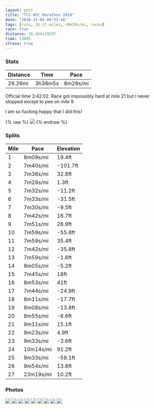 ```yaml
---
layout: post
title: "TCS NYC Marathon 2018"
date: "2018-11-04 09:53:46"
tags: [runs, 26-27 miles, <8m30s/mi, races]
race: true
distance: 26.264129297
time: 13085
strava: true
---
```


### Stats

| Distance | Time | Pace |
|----------|------|------|
|26.26mi|3h38m5s|8m28s/mi|

Official time 3:42:02. Race got impossibly hard at mile 21 but I never stopped except to pee on mile 9. 

I am so fucking happy that I did this!

{% raw %}
<img src='https://maps.googleapis.com/maps/api/staticmap?maptype=roadmap&path=enc:aayvFjz_cMyu@_lDwS}VyNgI{@bCzEfGeDvIkATe{Bwq@uoDcxDqKiFmQ{Qka@g[so@i`@oIqCiI~CmPgsCucAhK{g@rj@cSaAm[yP_x@a~@se@dS_B}Nim@jG_a@wIeDrLgWqFkCoCzCgWIsGhCyL_@wIaDsFsFF_CgCiGdIiVfz@wLd[aOrj@jAsEeC}EsGcBoKqIiEe@{G}HwKeCu@iDwYmPqL_LwYeMaE}EeJHsCaM{wByuA}Qm_@oGeFwCy@wDhJsK_DeDvGmLoCEtCvFtG{J|QgDr\zu@fh@{@`JdLtHbDwEfC\tlB`nA|D~FjM`JhBzRdTvP~LbCvFdIlMNbP|TrGbBdJgBfG|Dw@xFoQhf@qAc@&key=AIzaSyC1MId7bFpkLXNAaYhBSTb8jLyiSqzbDtM&size=800x800&markers=color:yellow|label:S|40.60193,-74.06006&markers=color:green|label:F|40.76844000000001,-73.98091999999998'>
{% endraw %}

### Splits

| Mile | Pace | Elevation |
|------|------|-----------|
|1|8m09s/mi|19.4ft|
|2|7m40s/mi|-101.7ft|
|3|7m36s/mi|32.8ft|
|4|7m28s/mi|1.3ft|
|5|7m32s/mi|-11.2ft|
|6|7m33s/mi|-31.5ft|
|7|7m30s/mi|-9.5ft|
|8|7m42s/mi|16.7ft|
|9|7m51s/mi|26.9ft|
|10|7m59s/mi|-55.8ft|
|11|7m59s/mi|35.4ft|
|12|7m42s/mi|-35.8ft|
|13|7m59s/mi|-1.6ft|
|14|8m05s/mi|-5.2ft|
|15|7m45s/mi|18ft|
|16|8m53s/mi|41ft|
|17|7m44s/mi|-24.9ft|
|18|8m11s/mi|-17.7ft|
|19|8m08s/mi|-13.8ft|
|20|8m55s/mi|-6.6ft|
|21|9m11s/mi|15.1ft|
|22|9m23s/mi|4.9ft|
|23|9m33s/mi|-3.6ft|
|24|10m14s/mi|91.2ft|
|25|9m33s/mi|-58.1ft|
|26|9m54s/mi|13.8ft|
|27|23m19s/mi|10.2ft|

### Photos
<img src='https://dgtzuqphqg23d.cloudfront.net/eb4DMJ2hJW3k_g9URZEMfaJ8rZfHagrNlZRuEZz0osU-357x768.jpg'>

<img src='https://dgtzuqphqg23d.cloudfront.net/6CGG_2DKcxs-EA0zKQFIysWlkV8ljHArNYz2ULXvHaU-749x768.jpg'>

<img src='https://dgtzuqphqg23d.cloudfront.net/mo8thQ4Z5qAylUaRZHOWAR1sp16Bo-pp0ggYQKSWiZE-540x768.jpg'>

<img src='https://dgtzuqphqg23d.cloudfront.net/0V4HcNfzHevi8y4-AMGH0bMH7S1py_8SHy7arjUYpCU-768x743.jpg'>

<img src='https://dgtzuqphqg23d.cloudfront.net/nwrHJMtbyZgUUjtO3Ds-n8IevCyCCGtZE_KB-G4dhTs-510x768.jpg'>

<img src='https://dgtzuqphqg23d.cloudfront.net/T2XFsP1NuO3-2U4xV16eEPZ5Au-0xVeo4cNAtWH9x1g-513x768.jpg'>

<img src='https://dgtzuqphqg23d.cloudfront.net/V74FGbnqi2LZn4Yhr9rXiu_X3Ww4601V1WrSi8fpv6g-768x509.jpg'>

<img src='https://dgtzuqphqg23d.cloudfront.net/p701b8h9w_8TuW3IMXnA4mG2TyEU5teUztsP538saIE-578x768.jpg'>

<img src='https://dgtzuqphqg23d.cloudfront.net/w-AyqCML8cFyjSw435EJgoB8savoem7NC2gTY59skoA-711x768.jpg'>

